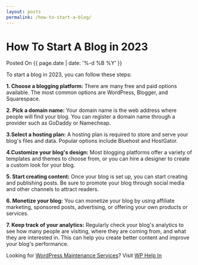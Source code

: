 ```yaml
---
layout: posts
permalink: /how-to-start-a-blog/
---
```


# How To Start A Blog in 2023
<p class="date">Posted On {{ page.date | date: '%-d %B %Y' }}</p>

To start a blog in 2023, you can follow these steps:

**1. Choose a blogging platform:** There are many free and paid options available. The most common options are WordPress, Blogger, and Squarespace.

**2. Pick a domain name:** Your domain name is the web address where people will find your blog. You can register a domain name through a provider such as GoDaddy or Namecheap.

**3.Select a hosting plan:** A hosting plan is required to store and serve your blog's files and data. Popular options include Bluehost and HostGator.

**4.Customize your blog's design:** Most blogging platforms offer a variety of templates and themes to choose from, or you can hire a designer to create a custom look for your blog.

**5. Start creating content:** Once your blog is set up, you can start creating and publishing posts. Be sure to promote your blog through social media and other channels to attract readers.

**6. Monetize your blog:** You can monetize your blog by using affiliate marketing, sponsored posts, advertising, or offering your own products or services.

**7. Keep track of your analytics:** Regularly check your blog's analytics to see how many people are visiting, where they are coming from, and what they are interested in. This can help you create better content and improve your blog's performance.

Looking for [WordPress Maintenance Services](https://www.wphelpin.com/)? Visit [WP Help In](https://www.wphelpin.com/)